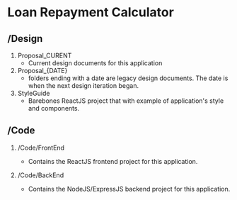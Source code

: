 # Loan Repayment Calculator

## /Design
1. Proposal_CURENT
     - Current design documents for this application
2. Proposal_{DATE}
     - folders ending with a date are legacy design documents. The date is when the next design iteration began.
3. StyleGuide
     - Barebones ReactJS project that with example of application's style and components.

## /Code

1. /Code/FrontEnd
     - Contains the ReactJS frontend project for this application.

2. /Code/BackEnd
     - Contains the NodeJS/ExpressJS backend project for this application.
